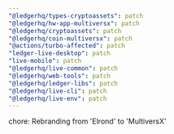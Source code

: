 ```yaml
---
"@ledgerhq/types-cryptoassets": patch
"@ledgerhq/hw-app-multiversx": patch
"@ledgerhq/cryptoassets": patch
"@ledgerhq/coin-multiversx": patch
"@actions/turbo-affected": patch
"ledger-live-desktop": patch
"live-mobile": patch
"@ledgerhq/live-common": patch
"@ledgerhq/web-tools": patch
"@ledgerhq/ledger-libs": patch
"@ledgerhq/live-cli": patch
"@ledgerhq/live-env": patch
---
```


chore: Rebranding from 'Elrond' to 'MultiversX'
